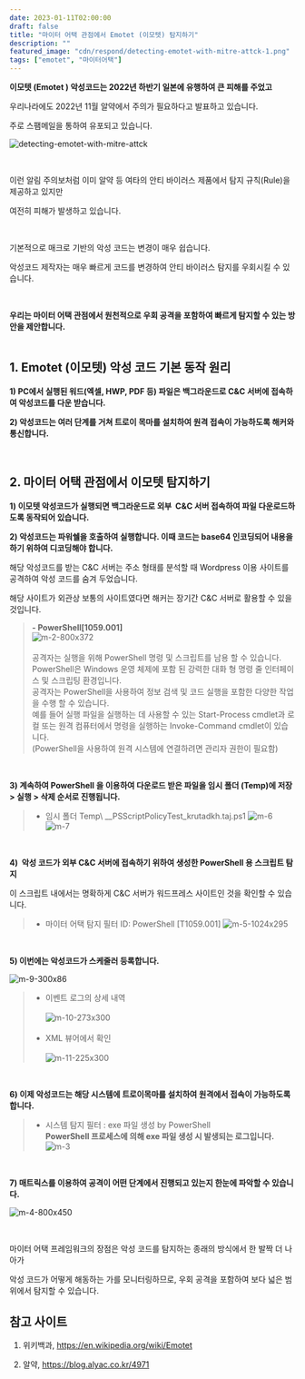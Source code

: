```yaml
---
date: 2023-01-11T02:00:00
draft: false
title: "마이터 어택 관점에서 Emotet (이모텟) 탐지하기"
description: ""
featured_image: "cdn/respond/detecting-emotet-with-mitre-attck-1.png"
tags: ["emotet", "마이터어택"]
---
```


**이모텟 (Emotet ) 악성코드는 2022년 하반기 일본에 유행하여 큰 피해를 주었고**

우리나라에도 2022년 11월 알약에서 주의가 필요하다고 발표하고 있습니다.

주로 스팸메일을 통하여 유포되고 있습니다.
<!--more-->
![detecting-emotet-with-mitre-attck](https://blog.plura.io/cdn/respond/detecting-emotet-with-mitre-attck-1.png)

<br>

이런 알림 주의보처럼 이미 알약 등 여타의 안티 바이러스 제품에서 탐지 규칙(Rule)을 제공하고 있지만

여전히 피해가 발생하고 있습니다.

<br>

기본적으로 매크로 기반의 악성 코드는 변경이 매우 쉽습니다.

악성코드 제작자는 매우 빠르게 코드를 변경하여 안티 바이러스 탐지를 우회시킬 수 있습니다.

<br>

**우리는 마이터 어택 관점에서 원천적으로 우회 공격을 포함하여 빠르게 탐지할 수 있는 방안을 제안합니다.**
<br>
<br>

## 1. Emotet (이모텟) 악성 코드 기본 동작 원리

**1) PC에서 실행된 워드(엑셀, HWP, PDF 등) 파일은 백그라운드로 C&C 서버에 접속하여 악성코드를 다운 받습니다.**

**2) 악성코드는 여러 단계를 거쳐 트로이 목마를 설치하여 원격 접속이 가능하도록 해커와 통신합니다.**

<br>

## 2. 마이터 어택 관점에서 이모텟 탐지하기

**1) 이모텟 악성코드가 실행되면 백그라운드로 외부  C&C 서버 접속하여 파일 다운로드하도록 동작되어 있습니다.**
<br>

**2) 악성코드는 파워쉘을 호출하여 실행합니다. 이때 코드는 base64 인코딩되어 내용을 하기 위하여 디코딩해야 합니다.**

해당 악성코드를 받는 C&C 서버는 주소 형태를 분석할 때 Wordpress 이용 사이트를 공격하여 악성 코드를 숨겨 두었습니다.

해당 사이트가 외관상 보통의 사이트였다면 해커는 장기간 C&C 서버로 활용할 수 있을 것입니다.

> **- PowerShell[1059.001]** <br>
![m-2-800x372](https://github.com/user-attachments/assets/bf898135-6d43-4288-b0e5-4ebfe7995f40)<br><br>
> 공격자는 실행을 위해 PowerShell 명령 및 스크립트를 남용 할 수 있습니다.<br>
> PowerShell은 Windows 운영 체제에 포함 된 강력한 대화 형 명령 줄 인터페이스 및 스크립팅 환경입니다.<br>
> 공격자는 PowerShell을 사용하여 정보 검색 및 코드 실행을 포함한 다양한 작업을 수행 할 수 있습니다.<br>
> 예를 들어 실행 파일을 실행하는 데 사용할 수 있는 Start-Process cmdlet과 로컬 또는 원격 컴퓨터에서 명령을 실행하는 Invoke-Command cmdlet이 있습니다.<br>
> (PowerShell을 사용하여 원격 시스템에 연결하려면 관리자 권한이 필요함)
<br>

**3) 계속하여 PowerShell 을 이용하여 다운로드 받은 파일을 임시 폴더 (Temp)에 저장 > 실행 > 삭제 순서로 진행됩니다.**

> - 임시 폴더 Temp\ __PSScriptPolicyTest_krutadkh.taj.ps1
![m-6](https://github.com/user-attachments/assets/9644c444-42b0-4853-b9b6-b6dfbcce83d8)
![m-7](https://github.com/user-attachments/assets/6b163ed0-3015-4502-9a29-4762398b14da)

<br>

**4)  악성 코드가 외부 C&C 서버에 접속하기 위하여 생성한 PowerShell 용 스크립트 탐지**

이 스크립트 내에서는 명확하게 C&C 서버가 워드프레스 사이트인 것을 확인할 수 있습니다.

> - 마이터 어택 탐지 필터 ID: PowerShell [T1059.001]
![m-5-1024x295](https://github.com/user-attachments/assets/4324b75e-3366-4838-8d1a-aaff3a81c0d0)

<br>

**5) 이번에는 악성코드가 스케줄러 등록합니다.**

![m-9-300x86](https://github.com/user-attachments/assets/1ef730eb-89ea-4982-9803-b8d67fba420b)<br>

> - 이벤트 로그의 상세 내역<br><br>
![m-10-273x300](https://github.com/user-attachments/assets/453004ac-dd54-4a6a-a316-c389770fb370)<br><br>
> - XML 뷰어에서 확인<br><br>
![m-11-225x300](https://github.com/user-attachments/assets/899ec693-cb58-4743-bc32-5b37356c99a4)

<br>

**6) 이제 악성코드는 해당 시스템에 트로이목마를 설치하여 원격에서 접속이 가능하도록 합니다.**<br>
> - 시스템 탐지 필터 : exe 파일 생성 by PowerShell <br>
> **PowerShell 프로세스에 의해 exe 파일 생성 시 발생되는 로그입니다.**
![m-3](https://github.com/user-attachments/assets/0b9e940d-b66a-4370-a362-e2bd40283e34)

<br>

**7) 매트릭스를 이용하여 공격이 어떤 단계에서 진행되고 있는지 한눈에 파악할 수 있습니다.**

![m-4-800x450](https://github.com/user-attachments/assets/6e9624b2-869e-484c-b0af-d17bafdb84e5)

<br>

마이터 어택 프레임워크의 장점은 악성 코드를 탐지하는 종래의 방식에서 한 발짝 더 나아가

악성 코드가 어떻게 해동하는 가를 모니터링하므로, 우회 공격을 포함하여 보다 넓은 범위에서 탐지할 수 있습니다.

## 참고 사이트

1. 위키백과, https://en.wikipedia.org/wiki/Emotet

2. 알약, https://blog.alyac.co.kr/4971



